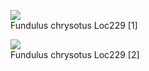 <figure>
  <img src="https://thekillifish.net/index_ATTACHMENTS/DSC_1006_chrysotus_LR.jpg" />
  <figcaption>Fundulus chrysotus Loc229 [1]</figcaption>
</figure>

<figure>
  <img src="https://thekillifish.net/index_ATTACHMENTS/DSC_1002_chrysotus_LR.jpg" />
  <figcaption>Fundulus chrysotus Loc229 [2]</figcaption>
</figure>